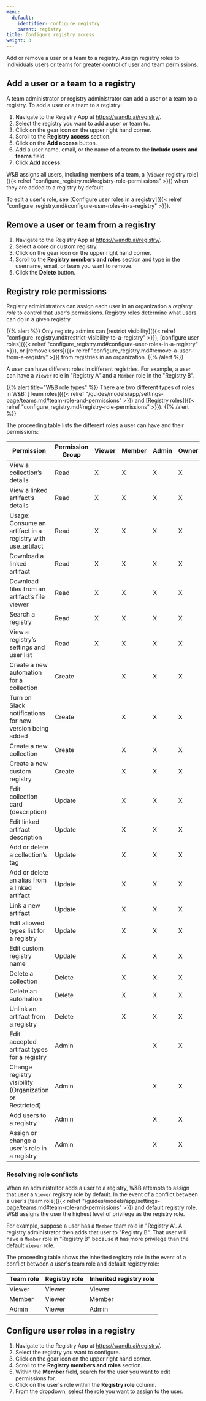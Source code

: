 ```yaml
---
menu:
  default:
    identifier: configure_registry
    parent: registry
title: Configure registry access
weight: 3
---
```


Add or remove a user or a team to a registry. Assign registry roles to individuals users or teams for greater control of user and team permissions.

## Add a user or a team to a registry

A team administrator or registry administrator can add a user or a team to a registry. To add a user or a team to a registry:

1. Navigate to the Registry App at https://wandb.ai/registry/.
2. Select the registry you want to add a user or team to.
3. Click on the gear icon on the upper right hand corner.
4. Scroll to the **Registry access** section.
5. Click on the **Add access** button.
6. Add a user name, email, or the name of a team to the **Include users and teams** field.
7. Click **Add access**.


W&B assigns all users, including members of a team, a [`Viewer` registry role]({{< relref "configure_registry.md#registry-role-permissions" >}}) when they are added to a registry by default. 

To edit a user's role, see [Configure user roles in a registry]({{< relref "configure_registry.md#configure-user-roles-in-a-registry" >}}).

## Remove a user or team from a registry
1. Navigate to the Registry App at https://wandb.ai/registry/.
2. Select a core or custom registry.
3. Click on the gear icon on the upper right hand corner.
4. Scroll to the **Registry members and roles** section and type in the username, email, or team you want to remove.
5. Click the **Delete** button.



## Registry role permissions

Registry administrators can assign each user in an organization a *registry role* to control that user's permissions. Registry roles determine what users can do in a given registry. 

{{% alert %}}
Only registry admins can [restrict visibility]({{< relref "configure_registry.md#restrict-visibility-to-a-registry" >}}), [configure user roles]({{< relref "configure_registry.md#configure-user-roles-in-a-registry" >}}), or [remove users]({{< relref "configure_registry.md#remove-a-user-from-a-registry" >}}) from registries in an organization.
{{% /alert %}}

A user can have different roles in different registries. For example, a user can have a `Viewer` role in "Registry A" and a `Member` role in the "Registry B".

{{% alert title="W&B role types" %}}
There are two different types of roles in W&B: [Team roles]({{< relref "/guides/models/app/settings-page/teams.md#team-role-and-permissions" >}}) and [Registry roles]({{< relref "configure_registry.md#registry-role-permissions" >}}).
{{% /alert %}}

The proceeding table lists the different roles a user can have and their permissions:


| Permission                                                     | Permission Group | Viewer | Member | Admin | Owner |
|--------------------------------------------------------------- |------------------|--------|--------|-------|-------|
| View a collection’s details                                    | Read             |   X    |   X    |   X   |   X   |
| View a linked artifact’s details                               | Read             |   X    |   X    |   X   |   X   |
| Usage: Consume an artifact in a registry with use_artifact     | Read             |   X    |   X    |   X   |   X   |
| Download a linked artifact                                     | Read             |   X    |   X    |   X   |   X   |
| Download files from an artifact’s file viewer                  | Read             |   X    |   X    |   X   |   X   |
| Search a registry                                              | Read             |   X    |   X    |   X   |   X   |
| View a registry’s settings and user list                       | Read             |   X    |   X    |   X   |   X   |
| Create a new automation for a collection                       | Create           |        |   X    |   X   |   X   |
| Turn on Slack notifications for new version being added        | Create           |        |   X    |   X   |   X   |
| Create a new collection                                        | Create           |        |   X    |   X   |   X   |
| Create a new custom registry                                   | Create           |        |   X    |   X   |   X   |
| Edit collection card (description)                             | Update           |        |   X    |   X   |   X   |
| Edit linked artifact description                               | Update           |        |   X    |   X   |   X   |
| Add or delete a collection’s tag                               | Update           |        |   X    |   X   |   X   |
| Add or delete an alias from a linked artifact                  | Update           |        |   X    |   X   |   X   |
| Link a new artifact                                            | Update           |        |   X    |   X   |   X   |
| Edit allowed types list for a registry                         | Update           |        |   X    |   X   |   X   |
| Edit custom registry name                                      | Update           |        |   X    |   X   |   X   |
| Delete a collection                                            | Delete           |        |   X    |   X   |   X   |
| Delete an automation                                           | Delete           |        |   X    |   X   |   X   |
| Unlink an artifact from a registry                             | Delete           |        |   X    |   X   |   X   |
| Edit accepted artifact types for a registry                    | Admin            |        |        |   X   |   X   |
| Change registry visibility (Organization or Restricted)        | Admin            |        |        |   X   |   X   |
| Add users to a registry                                        | Admin            |        |        |   X   |   X   |
| Assign or change a user's role in a registry                   | Admin            |        |        |   X   |   X   |


### Resolving role conflicts

When an administrator adds a user to a registry, W&B attempts to assign that user a `Viewer` registry role by default. In the event of a conflict between a user's [team role]({{< relref "/guides/models/app/settings-page/teams.md#team-role-and-permissions" >}}) and default registry role, W&B assigns the user the highest level of privilege as the registry role.

For example, suppose a user has a `Member` team role in "Registry A". A registry administrator then adds that user to "Registry B". That user will have a `Member` role in "Registry B" because it has more privilege than the default `Viewer` role.

The proceeding table shows the inherited registry role in the event of a conflict between a user's team role and default registry role:

| Team role | Registry role | Inherited registry role |
| ------ | ------ | ------ | 
| Viewer | Viewer | Viewer |
| Member | Viewer | Member |
| Admin  | Viewer | Admin  |



## Configure user roles in a registry
1. Navigate to the Registry App at https://wandb.ai/registry/.
2. Select the registry you want to configure.
3. Click on the gear icon on the upper right hand corner.
4. Scroll to the **Registry members and roles** section.
5. Within the **Member** field, search for the user you want to edit permissions for.
6. Click on the user's role within the **Registry role** column. 
7. From the dropdown, select the role you want to assign to the user.

<!-- To do: add new image -->
<!-- {{< img src="/images/registry/configure_role_registry.gif" alt="" >}} -->

